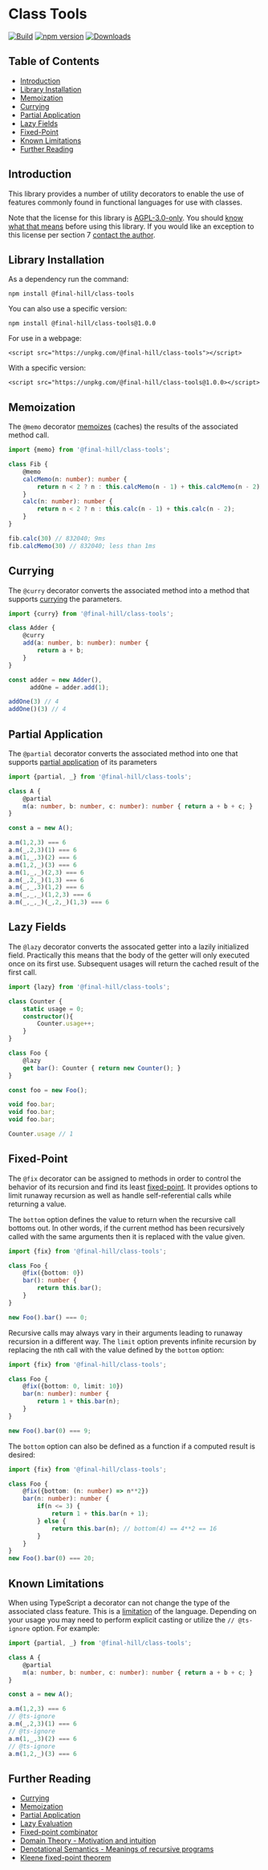 # Class Tools

[![Build](https://github.com/final-hill/class-tools/workflows/Build/badge.svg?branch=master)](https://github.com/final-hill/class-tools/actions?query=workflow%3ABuild%2FRelease)
[![npm version](https://badge.fury.io/js/%40final-hill%2Fclass-tools.svg)](https://www.npmjs.com/package/@final-hill/class-tools)
[![Downloads](https://img.shields.io/npm/dm/@final-hill/class-tools.svg)](https://www.npmjs.com/package/@final-hill/class-tools)

## Table of Contents

- [Introduction](#introduction)
- [Library Installation](#library-installation)
- [Memoization](#memoization)
- [Currying](#currying)
- [Partial Application](#partial-application)
- [Lazy Fields](#lazy-fields)
- [Fixed-Point](#fixed-point)
- [Known Limitations](#known-limitations)
- [Further Reading](#further-reading)

## Introduction

This library provides a number of utility decorators to enable the use of
features commonly found in functional languages for use with classes.

Note that the license for this library is [AGPL-3.0-only](https://www.gnu.org/licenses/agpl-3.0.en.html).
You should [know what that means](https://choosealicense.com/licenses/agpl-3.0/) before
using this library. If you would like an exception to this license per section 7
[contact the author](mailto:michael.haufe@final-hill.com?subject=AGPL%20Exception.%20@final-hill/class-tools).

## Library Installation

As a dependency run the command:

`npm install @final-hill/class-tools`

You can also use a specific version:

`npm install @final-hill/class-tools@1.0.0`

For use in a webpage:

`<script src="https://unpkg.com/@final-hill/class-tools"></script>`

With a specific version:

`<script src="https://unpkg.com/@final-hill/class-tools@1.0.0></script>`

## Memoization

The `@memo` decorator [memoizes](https://en.wikipedia.org/wiki/Memoization)
(caches) the results of the associated method call.

```ts
import {memo} from '@final-hill/class-tools';

class Fib {
    @memo
    calcMemo(n: number): number {
        return n < 2 ? n : this.calcMemo(n - 1) + this.calcMemo(n - 2);
    }
    calc(n: number): number {
        return n < 2 ? n : this.calc(n - 1) + this.calc(n - 2);
    }
}

fib.calc(30) // 832040; 9ms
fib.calcMemo(30) // 832040; less than 1ms
```

## Currying

The `@curry` decorator converts the associated method into a method
that supports [currying](https://en.wikipedia.org/wiki/Currying) the parameters.

```ts
import {curry} from '@final-hill/class-tools';

class Adder {
    @curry
    add(a: number, b: number): number {
        return a + b;
    }
}

const adder = new Adder(),
      addOne = adder.add(1);

addOne(3) // 4
addOne()(3) // 4
```

## Partial Application

The `@partial` decorator converts the associated method into
one that supports [partial application](https://en.wikipedia.org/wiki/Partial_application) of its parameters

```ts
import {partial, _} from '@final-hill/class-tools';

class A {
    @partial
    m(a: number, b: number, c: number): number { return a + b + c; }
}

const a = new A();

a.m(1,2,3) === 6
a.m(_,2,3)(1) === 6
a.m(1,_,3)(2) === 6
a.m(1,2,_)(3) === 6
a.m(1,_,_)(2,3) === 6
a.m(_,2,_)(1,3) === 6
a.m(_,_,3)(1,2) === 6
a.m(_,_,_)(1,2,3) === 6
a.m(_,_,_)(_,2,_)(1,3) === 6
```

## Lazy Fields

The `@lazy` decorator converts the assocated getter into a lazily
initialized field. Practically this means that the body of the getter
will only executed once on its first use. Subsequent usages will
return the cached result of the first call.

```ts
import {lazy} from '@final-hill/class-tools';

class Counter {
    static usage = 0;
    constructor(){
        Counter.usage++;
    }
}

class Foo {
    @lazy
    get bar(): Counter { return new Counter(); }
}

const foo = new Foo();

void foo.bar;
void foo.bar;
void foo.bar;

Counter.usage // 1
```

## Fixed-Point

The `@fix` decorator can be assigned to methods in order to
control the behavior of its recursion and find its
least [fixed-point](https://en.wikipedia.org/wiki/Fixed-point_combinator).
It provides options to limit runaway recursion as well as
handle self-referential calls while returning a value.

The `bottom` option defines the value to return when the recursive call
bottoms out. In other words, if the current method has been recursively
called with the same arguments then it is replaced with the value given.

```ts
import {fix} from '@final-hill/class-tools';

class Foo {
    @fix({bottom: 0})
    bar(): number {
        return this.bar();
    }
}

new Foo().bar() === 0;
```

Recursive calls may always vary in their arguments leading
to runaway recursion in a different way. The `limit` option
prevents infinite recursion by replacing the nth call with
the value defined by the `bottom` option:

```ts
import {fix} from '@final-hill/class-tools';

class Foo {
    @fix({bottom: 0, limit: 10})
    bar(n: number): number {
        return 1 + this.bar(n);
    }
}

new Foo().bar(0) === 9;
```

The `bottom` option can also be defined as a function if
a computed result is desired:

```ts
import {fix} from '@final-hill/class-tools';

class Foo {
    @fix({bottom: (n: number) => n**2})
    bar(n: number): number {
        if(n <= 3) {
            return 1 + this.bar(n + 1);
        } else {
            return this.bar(n); // bottom(4) == 4**2 == 16
        }
    }
}
new Foo().bar(0) === 20;
```

## Known Limitations

When using TypeScript a decorator can not change the type of the associated class feature. This is a [limitation](https://github.com/microsoft/TypeScript/issues/4881) of the language.
Depending on your usage you may need to perform explicit casting or utilize the `// @ts-ignore` option. For example:

```ts
import {partial, _} from '@final-hill/class-tools';

class A {
    @partial
    m(a: number, b: number, c: number): number { return a + b + c; }
}

const a = new A();

a.m(1,2,3) === 6
// @ts-ignore
a.m(_,2,3)(1) === 6
// @ts-ignore
a.m(1,_,3)(2) === 6
// @ts-ignore
a.m(1,2,_)(3) === 6
```

## Further Reading

- [Currying](https://en.wikipedia.org/wiki/Currying)
- [Memoization](https://en.wikipedia.org/wiki/Memoization)
- [Partial Application](https://en.wikipedia.org/wiki/Partial_application)
- [Lazy Evaluation](https://en.wikipedia.org/wiki/Lazy_evaluation)
- [Fixed-point combinator](https://en.wikipedia.org/wiki/Fixed-point_combinator)
- [Domain Theory - Motivation and intuition](https://en.wikipedia.org/wiki/Domain_theory#Motivation_and_intuition)
- [Denotational Semantics - Meanings of recursive programs](https://en.wikipedia.org/wiki/Denotational_semantics#Meanings_of_recursive_programs)
- [Kleene fixed-point theorem](https://en.wikipedia.org/wiki/Kleene_fixed-point_theorem)
